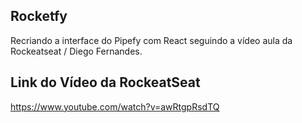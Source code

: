 ## Rocketfy

Recriando a interface do Pipefy com React seguindo a vídeo aula da Rockeatseat / Diego Fernandes.

## Link do Vídeo da RockeatSeat

https://www.youtube.com/watch?v=awRtgpRsdTQ
